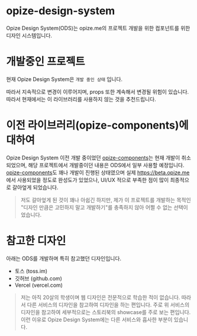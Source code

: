 # opize-design-system

Opize Design System(ODS)는 opize.me의 프로젝트 개발을 위한 컴포넌트를 위한 디자인 시스템입니다.

# 개발중인 프로젝트

현재 Opize Design System은 `개발 중인 상태` 입니다.

따라서 지속적으로 변경이 이루어지며, props 또한 계속해서 변경될 위험이 있습니다. 따라서 현재에서는 이 라이브러리를 사용하지 않는 것을 추천드립니다.

# 이전 라이브러리(opize-components)에 대하여

Opize Design System 이전 개발 중이었던 [opize-components](https://github.com/HyunsDev/opize-components)는 현재 개발이 취소되었으며, 해당 프로젝트에서 개발중이던 내용은 ODS에서 일부 사용할 예정입니다. [opize-components](https://github.com/HyunsDev/opize-components)도 꽤나 개발이 진행된 상태였으며 실제 https://beta.opize.me 에서 사용되었을 정도로 완성도가 있었으나, UI/UX 적으로 부족한 점이 많이 최종적으로 갈아엎게 되었습니다.

> 저도 갈아엎게 된 것이 꽤나 아쉽긴 하지만, 제가 이 프로젝트를 개발하는 목적인 "디자인 만큼은 고민하지 말고 개발하기"를 충족하지 않아 어쩔 수 없는 선택이었습니다. 

# 참고한 디자인
아래는 ODS를 개발하며 특히 참고했던 디자인입니다.

* 토스 (toss.im)
* 깃허브 (github.com)
* Vercel (vercel.com)

> 저는 아직 20살의 학생이며 웹 디자인은 전문적으로 학습한 적이 없습니다. 따라서 다른 서비스의 디자인을 참고하여 디자인을 하는 편입니다. 주로 위 서비스의 디자인을 참고하여 세부적으로는 스토리북의 showcase를 주로 보는 편입니다. 이런 이유로 Opize Design System에는 다른 서비스와 흡사한 부분이 있습니다.
